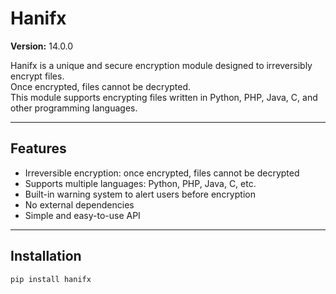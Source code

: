# Hanifx

**Version:** 14.0.0

Hanifx is a unique and secure encryption module designed to irreversibly encrypt files.  
Once encrypted, files cannot be decrypted.  
This module supports encrypting files written in Python, PHP, Java, C, and other programming languages.

---

## Features

- Irreversible encryption: once encrypted, files cannot be decrypted  
- Supports multiple languages: Python, PHP, Java, C, etc.  
- Built-in warning system to alert users before encryption  
- No external dependencies  
- Simple and easy-to-use API  

---

## Installation

```bash
pip install hanifx

